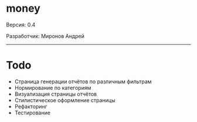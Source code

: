 # money
Версия: 0.4

Разработчик: Миронов Андрей

----
# Todo
* Страница генерации отчётов по различным фильтрам
* Нормирование по категориям
* Визуализация страницы отчётов
* Стилистическое оформление страницы
* Рефакторинг
* Тестирование

